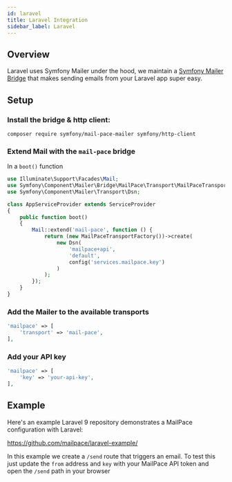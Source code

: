 ```yaml
---
id: laravel
title: Laravel Integration
sidebar_label: Laravel
---
```


## Overview

Laravel uses Symfony Mailer under the hood, we maintain a [Symfony Mailer Bridge](https://symfony.com/doc/current/mailer.html#using-a-3rd-party-transport) that makes sending emails from your Laravel app super easy.

## Setup

### Install the bridge & http client:

`composer require symfony/mail-pace-mailer symfony/http-client`


### Extend Mail with the `mail-pace` bridge

In a `boot()` function

```php title=app/Providers/AppServiceProvider.php
use Illuminate\Support\Facades\Mail;
use Symfony\Component\Mailer\Bridge\MailPace\Transport\MailPaceTransportFactory;
use Symfony\Component\Mailer\Transport\Dsn;

class AppServiceProvider extends ServiceProvider
{
    public function boot()
    {
        Mail::extend('mail-pace', function () {
            return (new MailPaceTransportFactory())->create(
                new Dsn(
                    'mailpace+api',
                    'default',
                    config('services.mailpace.key')
                )
            );
        });
    }
}
```

### Add the Mailer to the available transports 

```php title=config/mail.php
'mailpace' => [
    'transport' => 'mail-pace',
],
```

### Add your API key

```php title=config/services.php
'mailpace' => [
    'key' => 'your-api-key',
],
```


## Example

Here's an example Laravel 9 repository demonstrates a MailPace configuration with Laravel:

https://github.com/mailpace/laravel-example/

In this example we create a `/send` route that triggers an email. To test this just update the `from` address and `key` with your MailPace API token and open the `/send` path in your browser